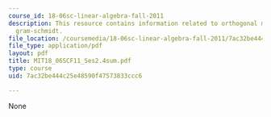 ```yaml
---
course_id: 18-06sc-linear-algebra-fall-2011
description: This resource contains information related to orthogonal matrices and
  gram-schmidt.
file_location: /coursemedia/18-06sc-linear-algebra-fall-2011/7ac32be444c25e48590f47573833ccc6_MIT18_06SCF11_Ses2.4sum.pdf
file_type: application/pdf
layout: pdf
title: MIT18_06SCF11_Ses2.4sum.pdf
type: course
uid: 7ac32be444c25e48590f47573833ccc6

---
```

None